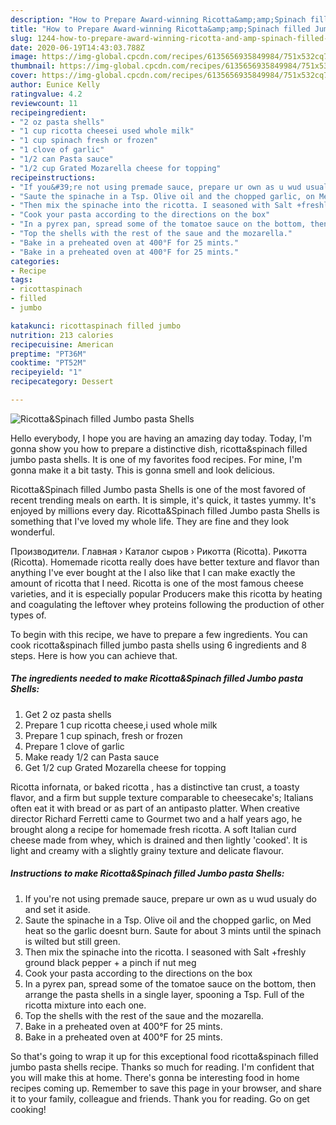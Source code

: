 ```yaml
---
description: "How to Prepare Award-winning Ricotta&amp;amp;Spinach filled Jumbo pasta Shells"
title: "How to Prepare Award-winning Ricotta&amp;amp;Spinach filled Jumbo pasta Shells"
slug: 1244-how-to-prepare-award-winning-ricotta-and-amp-spinach-filled-jumbo-pasta-shells
date: 2020-06-19T14:43:03.788Z
image: https://img-global.cpcdn.com/recipes/6135656935849984/751x532cq70/ricottaspinach-filled-jumbo-pasta-shells-recipe-main-photo.jpg
thumbnail: https://img-global.cpcdn.com/recipes/6135656935849984/751x532cq70/ricottaspinach-filled-jumbo-pasta-shells-recipe-main-photo.jpg
cover: https://img-global.cpcdn.com/recipes/6135656935849984/751x532cq70/ricottaspinach-filled-jumbo-pasta-shells-recipe-main-photo.jpg
author: Eunice Kelly
ratingvalue: 4.2
reviewcount: 11
recipeingredient:
- "2 oz pasta shells"
- "1 cup ricotta cheesei used whole milk"
- "1 cup spinach fresh or frozen"
- "1 clove of garlic"
- "1/2 can Pasta sauce"
- "1/2 cup Grated Mozarella cheese for topping"
recipeinstructions:
- "If you&#39;re not using premade sauce, prepare ur own as u wud usualy do and set it aside."
- "Saute the spinache in a Tsp. Olive oil and the chopped garlic, on Med heat so the garlic doesnt burn. Saute for about 3 mints until the spinach is wilted but still green."
- "Then mix the spinache into the ricotta. I seasoned with Salt +freshly ground black pepper + a pinch if nut meg"
- "Cook your pasta according to the directions on the box"
- "In a pyrex pan, spread some of the tomatoe sauce on the bottom, then arrange the pasta shells in a single layer, spooning a Tsp. Full of the ricotta mixture into each one."
- "Top the shells with the rest of the saue and the mozarella."
- "Bake in a preheated oven at 400°F for 25 mints."
- "Bake in a preheated oven at 400°F for 25 mints."
categories:
- Recipe
tags:
- ricottaspinach
- filled
- jumbo

katakunci: ricottaspinach filled jumbo 
nutrition: 213 calories
recipecuisine: American
preptime: "PT36M"
cooktime: "PT52M"
recipeyield: "1"
recipecategory: Dessert

---
```



![Ricotta&amp;Spinach filled Jumbo pasta Shells](https://img-global.cpcdn.com/recipes/6135656935849984/751x532cq70/ricottaspinach-filled-jumbo-pasta-shells-recipe-main-photo.jpg)

Hello everybody, I hope you are having an amazing day today. Today, I'm gonna show you how to prepare a distinctive dish, ricotta&amp;spinach filled jumbo pasta shells. It is one of my favorites food recipes. For mine, I'm gonna make it a bit tasty. This is gonna smell and look delicious.

Ricotta&amp;Spinach filled Jumbo pasta Shells is one of the most favored of recent trending meals on earth. It is simple, it's quick, it tastes yummy. It's enjoyed by millions every day. Ricotta&amp;Spinach filled Jumbo pasta Shells is something that I've loved my whole life. They are fine and they look wonderful.

Производители. Главная › Каталог сыров › Рикотта (Ricotta). Рикотта (Ricotta). Homemade ricotta really does have better texture and flavor than anything I&#39;ve ever bought at the I also like that I can make exactly the amount of ricotta that I need. Ricotta is one of the most famous cheese varieties, and it is especially popular Producers make this ricotta by heating and coagulating the leftover whey proteins following the production of other types of.


To begin with this recipe, we have to prepare a few ingredients. You can cook ricotta&amp;spinach filled jumbo pasta shells using 6 ingredients and 8 steps. Here is how you can achieve that.

<!--inarticleads1-->

##### The ingredients needed to make Ricotta&amp;Spinach filled Jumbo pasta Shells:

1. Get 2 oz pasta shells
1. Prepare 1 cup ricotta cheese,i used whole milk
1. Prepare 1 cup spinach, fresh or frozen
1. Prepare 1 clove of garlic
1. Make ready 1/2 can Pasta sauce
1. Get 1/2 cup Grated Mozarella cheese for topping


Ricotta infornata, or baked ricotta , has a distinctive tan crust, a toasty flavor, and a firm but supple texture comparable to cheesecake&#39;s; Italians often eat it with bread or as part of an antipasto platter. When creative director Richard Ferretti came to Gourmet two and a half years ago, he brought along a recipe for homemade fresh ricotta. A soft Italian curd cheese made from whey, which is drained and then lightly &#39;cooked&#39;. It is light and creamy with a slightly grainy texture and delicate flavour. 

<!--inarticleads2-->

##### Instructions to make Ricotta&amp;Spinach filled Jumbo pasta Shells:

1. If you&#39;re not using premade sauce, prepare ur own as u wud usualy do and set it aside.
1. Saute the spinache in a Tsp. Olive oil and the chopped garlic, on Med heat so the garlic doesnt burn. Saute for about 3 mints until the spinach is wilted but still green.
1. Then mix the spinache into the ricotta. I seasoned with Salt +freshly ground black pepper + a pinch if nut meg
1. Cook your pasta according to the directions on the box
1. In a pyrex pan, spread some of the tomatoe sauce on the bottom, then arrange the pasta shells in a single layer, spooning a Tsp. Full of the ricotta mixture into each one.
1. Top the shells with the rest of the saue and the mozarella.
1. Bake in a preheated oven at 400°F for 25 mints.
1. Bake in a preheated oven at 400°F for 25 mints.




So that's going to wrap it up for this exceptional food ricotta&amp;spinach filled jumbo pasta shells recipe. Thanks so much for reading. I'm confident that you will make this at home. There's gonna be interesting food in home recipes coming up. Remember to save this page in your browser, and share it to your family, colleague and friends. Thank you for reading. Go on get cooking!
